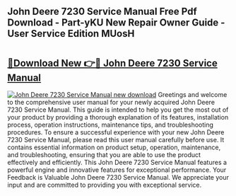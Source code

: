 ## John Deere 7230 Service Manual Free Pdf Download - Part-yKU New Repair Owner Guide - User Service Edition MUosH

# <h2><a href="http://bc95818.oget.top/?id=John+Deere+7230+Service+Manual">🔗Download New 👉🔴 John Deere 7230 Service Manual</a></h2>

[![John Deere 7230 Service Manual new download](https://i.imgur.com/5g1atiW.png)](http://bc95818.oget.top/?id=John+Deere+7230+Service+Manual)
Greetings and welcome to the comprehensive user manual for your newly acquired John Deere 7230 Service Manual. This guide is intended to help you get the most out of your product by providing a thorough explanation of its features, installation process, operation instructions, maintenance tips, and troubleshooting procedures. To ensure a successful experience with your new John Deere 7230 Service Manual, please read this user manual carefully before use. It contains essential information on product setup, operation, maintenance, and troubleshooting, ensuring that you are able to use the product effectively and efficiently. This John Deere 7230 Service Manual features a powerful engine and innovative features for exceptional performance. Your Feedback is Valuable John Deere 7230 Service Manual. We appreciate your input and are committed to providing you with exceptional service.
